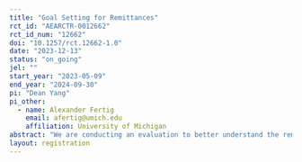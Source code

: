 ```yaml
---
title: "Goal Setting for Remittances"
rct_id: "AEARCTR-0012662"
rct_id_num: "12662"
doi: "10.1257/rct.12662-1.0"
date: "2023-12-13"
status: "on_going"
jel: ""
start_year: "2023-05-09"
end_year: "2024-09-30"
pi: "Dean Yang"
pi_other:
  - name: Alexander Fertig
    email: afertig@umich.edu
    affiliation: University of Michigan
abstract: "We are conducting an evaluation to better understand the remittance and savings behaviors of international work migrants and their households in Bangladesh. With a randomly selected sample of remittance sender-recipient pairs, we conduct a goal setting exercise to elicit individual savings preferences. We then connect remittance recipients with their migrant counterparts via a group messaging app in order to share their individual savings goals and facilitate agreement on joint goals. We will estimate the impact of the goal-setting treatment on a primary outcome, savings in migrant households held at the partner institution (BRAC Bank). As secondary outcomes, we will examine treatment effects on self-reported savings and remittances sent by the migrant to the remittance recipient. "
layout: registration
---
```


